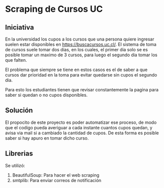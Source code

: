 # Scraping de Cursos UC

## Iniciativa
En la universidad los cupos a los cursos que una persona quiere ingresar suelen estar disponibles en https://buscacursos.uc.cl/. El sistema de toma de cursos suele tomar dos dias, en los cuales, el primer dia solo se es posible tomar un maximo de 3 cursos, para luego el segundo dia tomar los que falten. 

El problema que siempre se tiene en estos casos es el de saber a que cursos dar prioridad en la toma para evitar quedarse sin cupos el segundo dia.

Para esto los estudiantes tienen que revisar constantemente la pagina para saber si quedan o no cupos disponibles.

## Solución
El propocito de este proyecto es poder automatizar ese proceso, de modo que el codigo pueda averiguar a cada instante cuantos cupos quedan, y avisa via mail si a cambiado la cantidad de cupos. De esta forma es posible saber si hay apuro en tomar dicho curso.

## Librerias
Se utilizó:

1) BeautifulSoup: Para hacer el web scraping
2) smtplib: Para enviar correos de notificación